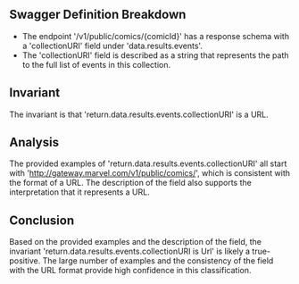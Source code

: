 ## Swagger Definition Breakdown
- The endpoint '/v1/public/comics/{comicId}' has a response schema with a 'collectionURI' field under 'data.results.events'.
- The 'collectionURI' field is described as a string that represents the path to the full list of events in this collection.

## Invariant
The invariant is that 'return.data.results.events.collectionURI' is a URL.

## Analysis
The provided examples of 'return.data.results.events.collectionURI' all start with 'http://gateway.marvel.com/v1/public/comics/', which is consistent with the format of a URL. The description of the field also supports the interpretation that it represents a URL.

## Conclusion
Based on the provided examples and the description of the field, the invariant 'return.data.results.events.collectionURI is Url' is likely a true-positive. The large number of examples and the consistency of the field with the URL format provide high confidence in this classification.
